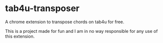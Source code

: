 # tab4u-transposer
A chrome extension to transpose chords on tab4u for free.

This is a project made for fun and I am in no way responsible for any use of this extension.
